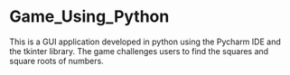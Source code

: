 # Game_Using_Python
This is a GUI application developed in python using the Pycharm IDE and the tkinter library. The game challenges users to find the squares and square roots of numbers.
